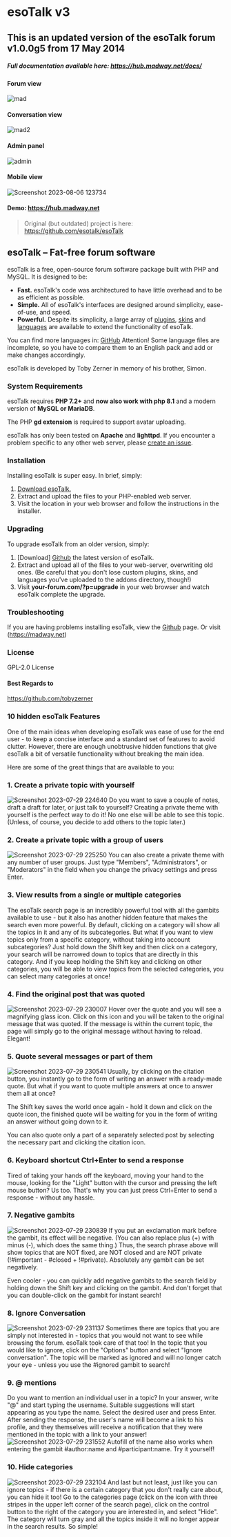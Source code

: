 # esoTalk v3

## This is an updated version of the esoTalk forum v1.0.0g5 from 17 May 2014
>

##### Full documentation available here: https://hub.madway.net/docs/

#### Forum view

![mad](https://user-images.githubusercontent.com/64708726/185802624-3f7f8aec-532c-4966-b58b-5bbbcf1210f7.jpg)

#### Conversation view

![mad2](https://user-images.githubusercontent.com/64708726/185802724-af43a611-1d13-4f18-b3e6-743110bc1e5f.jpg)

#### Admin panel

![admin](https://github.com/madromas/esoTalk-v3/assets/64708726/dd734994-4a11-4bfd-930f-542c58cc3b1a)

#### Mobile view

![Screenshot 2023-08-06 123734](https://github.com/madromas/esoTalk-v3/assets/64708726/d6bb3c2c-a80c-47c4-b7be-13931f1bac4f)

#### Demo: https://hub.madway.net

> Original (but outdated) project is here: https://github.com/esotalk/esoTalk

## esoTalk – Fat-free forum software

esoTalk is a free, open-source forum software package built with PHP and MySQL. It is designed to be:

 - **Fast.** esoTalk's code was architectured to have little overhead and to be as efficient as possible.
 - **Simple.** All of esoTalk's interfaces are designed around simplicity, ease-of-use, and speed.
 - **Powerful.** Despite its simplicity, a large array of [plugins](https://github.com/madromas/esoTalk-v3/tree/main/addons/plugins), [skins](https://github.com/madromas/esoTalk-v3/tree/main/addons/skins) and [languages](https://github.com/madromas/esoTalk-v3/tree/main/addons/languages) are available to extend the functionality of esoTalk.

You can find more languages in: [GitHub](https://github.com/search?q=esotalk%20language&type=repositories) Attention! Some language files are incomplete, so you have to compare them to an English pack and add or make changes accordingly.

esoTalk is developed by Toby Zerner in memory of his brother, Simon. 

### System Requirements

esoTalk requires **PHP 7.2+** and **now also work with php 8.1** and a modern version of **MySQL or MariaDB**.

The PHP **gd extension** is required to support avatar uploading.

esoTalk has only been tested on **Apache** and **lighttpd**. If you encounter a problem specific to any other web server, please [create an issue](https://github.com/madromas/esoTalk-v3/issues).

### Installation

Installing esoTalk is super easy. In brief, simply:

1. [Download esoTalk.](https://github.com/madromas/esoTalk-v3)
2. Extract and upload the files to your PHP-enabled web server.
3. Visit the location in your web browser and follow the instructions in the installer.

### Upgrading

To upgrade esoTalk from an older version, simply:

1. [Download] [Github](https://github.com/madromas/esoTalk-v3) the latest version of esoTalk.
2. Extract and upload all of the files to your web-server, overwriting old ones. (Be careful that you don't lose custom plugins, skins, and languages you've uploaded to the addons directory, though!)
3. Visit **your-forum.com/?p=upgrade** in your web browser and watch esoTalk complete the upgrade.

### Troubleshooting

If you are having problems installing esoTalk, view the [Github](https://github.com/madromas/esoTalk-v3) page. Or visit (https://madway.net)

### License
GPL-2.0 License

#### Best Regards to
https://github.com/tobyzerner


### 10 hidden esoTalk Features

One of the main ideas when developing esoTalk was ease of use for the end user - to keep a concise interface and a standard set of features to avoid clutter. However, there are enough unobtrusive hidden functions that give esoTalk a bit of versatile functionality without breaking the main idea.

Here are some of the great things that are available to you:

### 1. Create a private topic with yourself
![Screenshot 2023-07-29 224640](https://github.com/madromas/esoTalk-v3/assets/64708726/dc1b41c5-3bb9-420b-a8cd-b34554a8cc6b)
Do you want to save a couple of notes, draft a draft for later, or just talk to yourself? Creating a private theme with yourself is the perfect way to do it! No one else will be able to see this topic. (Unless, of course, you decide to add others to the topic later.)

### 2. Create a private topic with a group of users
![Screenshot 2023-07-29 225250](https://github.com/madromas/esoTalk-v3/assets/64708726/cccad463-6e43-467a-b3a4-434e366e8e30)
You can also create a private theme with any number of user groups. Just type "Members", "Administrators", or "Moderators" in the field when you change the privacy settings and press Enter.

### 3. View results from a single or multiple categories

The esoTalk search page is an incredibly powerful tool with all the gambits available to use - but it also has another hidden feature that makes the search even more powerful. By default, clicking on a category will show all the topics in it and any of its subcategories. But what if you want to view topics only from a specific category, without taking into account subcategories?
Just hold down the Shift key and then click on a category, your search will be narrowed down to topics that are directly in this category. And if you keep holding the Shift key and clicking on other categories, you will be able to view topics from the selected categories, you can select many categories at once!

### 4. Find the original post that was quoted
![Screenshot 2023-07-29 230007](https://github.com/madromas/esoTalk-v3/assets/64708726/dac1270b-f1ac-4577-ae4c-2a837a552bfc)
Hover over the quote and you will see a magnifying glass icon. Click on this icon and you will be taken to the original message that was quoted. If the message is within the current topic, the page will simply go to the original message without having to reload. Elegant!

### 5. Quote several messages or part of them
![Screenshot 2023-07-29 230541](https://github.com/madromas/esoTalk-v3/assets/64708726/01574228-8fa7-4258-8d3b-4f65bdf78044)
Usually, by clicking on the citation button, you instantly go to the form of writing an answer with a ready-made quote. But what if you want to quote multiple answers at once to answer them all at once?

The Shift key saves the world once again - hold it down and click on the quote icon, the finished quote will be waiting for you in the form of writing an answer without going down to it.

You can also quote only a part of a separately selected post by selecting the necessary part and clicking the citation icon.

### 6. Keyboard shortcut Ctrl+Enter to send a response

Tired of taking your hands off the keyboard, moving your hand to the mouse, looking for the "Light" button with the cursor and pressing the left mouse button? Us too. That's why you can just press Ctrl+Enter to send a response - without any hassle.

### 7. Negative gambits
![Screenshot 2023-07-29 230839](https://github.com/madromas/esoTalk-v3/assets/64708726/c80a2e56-0beb-4a15-9bee-991768461d1b)
If you put an exclamation mark before the gambit, its effect will be negative. (You can also replace plus (+) with minus (-), which does the same thing.) Thus, the search phrase above will show topics that are NOT fixed, are NOT closed and are NOT private (!#important - #closed + !#private). Absolutely any gambit can be set negatively.

Even cooler - you can quickly add negative gambits to the search field by holding down the Shift key and clicking on the gambit. And don't forget that you can double-click on the gambit for instant search!

### 8. Ignore Conversation
![Screenshot 2023-07-29 231137](https://github.com/madromas/esoTalk-v3/assets/64708726/7e284006-31ce-4809-8db7-a8850d2c0174)
Sometimes there are topics that you are simply not interested in - topics that you would not want to see while browsing the forum. esoTalk took care of that too! In the topic that you would like to ignore, click on the "Options" button and select "Ignore conversation". The topic will be marked as ignored and will no longer catch your eye - unless you use the #ignored gambit to search!

### 9. @ mentions

Do you want to mention an individual user in a topic? In your answer, write "@" and start typing the username. Suitable suggestions will start appearing as you type the name. Select the desired user and press Enter. After sending the response, the user's name will become a link to his profile, and they themselves will receive a notification that they were mentioned in the topic with a link to your answer!
![Screenshot 2023-07-29 231552](https://github.com/madromas/esoTalk-v3/assets/64708726/e49156e1-47c5-4182-aba8-b3469828cf91)
Autofill of the name also works when entering the gambit #author:name and #participant:name. Try it yourself!

### 10. Hide categories
![Screenshot 2023-07-29 232104](https://github.com/madromas/esoTalk-v3/assets/64708726/e53261f0-0c40-4567-8da9-9dd93ff4797b)
And last but not least, just like you can ignore topics - if there is a certain category that you don't really care about, you can hide it too! Go to the categories page (click on the icon with three stripes in the upper left corner of the search page), click on the control button to the right of the category you are interested in, and select "Hide". The category will turn gray and all the topics inside it will no longer appear in the search results. So simple!






